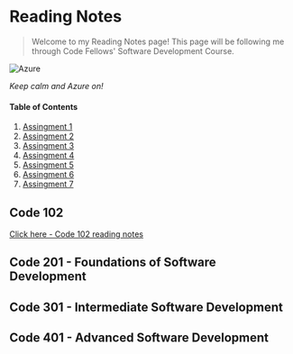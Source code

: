 # Reading Notes

>Welcome to my Reading Notes page! This page will be following me through Code Fellows' Software Development Course.  

![Azure](http://tattoocoder.com/content/images/2015/11/azure_cloud.png)


_Keep calm and Azure on!_



#### Table of Contents
1. [Assingment 1](https://lindseyshepard.github.io/reading-notes/class-01)
2. [Assingment 2](https://lindseyshepard.github.io/reading-notes/class-02)
2. [Assingment 3](https://lindseyshepard.github.io/reading-notes/class-03)
2. [Assingment 4](https://lindseyshepard.github.io/reading-notes/class-04)
2. [Assingment 5](https://lindseyshepard.github.io/reading-notes/class-05)
2. [Assingment 6](https://lindseyshepard.github.io/reading-notes/class-06)
3. [Assingment 7]() 


## Code 102
[Click here - Code 102 reading notes](https://lindseyshepard.github.io/learning-journal-repo/)


## Code 201 - Foundations of Software Development

## Code 301 - Intermediate Software Development

## Code 401 - Advanced Software Development
